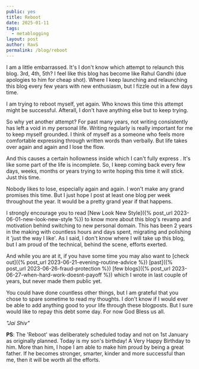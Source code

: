 ```yaml
---
public: yes
title: Reboot
date: 2025-01-11
tags:
  - metablogging
layout: post
author: RavS
permalink: /blog/reboot
---
```


I am a little embarrassed. It's I don't know which attempt to relaunch this blog. 3rd, 4th, 5th? I feel like this blog has become like Rahul Gandhi (due apologies to him for cheap shot). Where I keep launching and relaunching this blog every few years with new enthusiasm, but I fizzle out in a few days time. 

I am trying to reboot myself, yet again. Who knows this time this attempt might be successful. Afterall, I don't have anything else but to keep trying. 

So why yet another attempt? For past many years, not writing consistently has left a void in my personal life. Writing regularly is really important for me to keep myself grounded. I think of myself as a someone who feels more comfortable expressing through written words than verbally. But life takes over again and again and I lose the flow.

And this causes a certain hollowness inside which I can't fully express . It's like some part of the life is incomplete. So, I keep coming back every few days, weeks, months or years trying to write hoping this time it will stick. Just this time.

Nobody likes to lose, especially again and again. I won't make any grand promises this time. But I just hope I post at least one blog per week throughout the year. It would be a pretty grand year if that happens. 

I strongly encourage you to read [New Look New Style]({% post_url 2023-06-01-new-look-new-style %}) to know more about this blog's revamp and motivation behind switching to new personal domain.  This has been 2 years in the making with countless hours and days spent, migrating and polishing it 'just the way I like'. As I said, I don't know where I will take up this blog, but I am proud of the technical, behind the scene, efforts exerted. 

And while you are at it, if you have some time you may also want to [check out]({% post_url 2023-06-21-evening-routine-advice %}) [past]({% post_url 2023-06-26-fraud-protection %}) [few blogs]({% post_url 2023-06-27-when-hard-work-doesnt-payoff %}) which I wrote in last couple of years, but never made them public yet. 

You could have done countless other things, but I am grateful that you chose to spare sometime to read my thoughts.  I don't know if I would ever be able to add anything good to your life through these blogposts. But I sure would like to repay this debt some day. For now God Bless us all.

*"Jai Shiv"* 

**PS**: The 'Reboot' was deliberately scheduled today and not on 1st January as originally planned. Today is my son's birthday! A Very Happy Birthday to him. 
More than him, I hope I am able to make him proud by being a great father. If he becomes stronger, smarter, kinder and more successful than me, then it will be worth all the efforts.  
